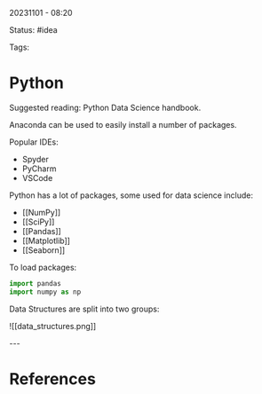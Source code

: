 20231101 - 08:20

Status: #idea

Tags:

# Python
Suggested reading: Python Data Science handbook. 

Anaconda can be used to easily install a number of packages. 

Popular IDEs:
* Spyder
* PyCharm
* VSCode

Python has a lot of packages, some used for data science include: 
* [[NumPy]]
* [[SciPy]]
* [[Pandas]]
* [[Matplotlib]]
* [[Seaborn]]

To load packages:
``` Python
import pandas
import numpy as np
```

Data Structures are split into two groups:

![[data_structures.png]]

\-\-\-
# References